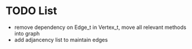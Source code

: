 # TODO List

* remove dependency on Edge_t in Vertex_t, move all relevant methods into graph 
* add adjancency list to maintain edges